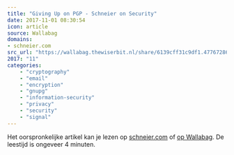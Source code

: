 ```yaml
---
title: "Giving Up on PGP - Schneier on Security"
date: 2017-11-01 08:30:54
icon: article
source: Wallabag
domains:
- schneier.com
src_url: "https://wallabag.thewiserbit.nl/share/6139cff31c9df1.47767286"
2017: "11"
categories:
    - "cryptography"
    - "email"
    - "encryption"
    - "gnupg"
    - "information-security"
    - "privacy"
    - "security"
    - "signal"
---
```

Het oorspronkelijke artikel kan je lezen op [schneier.com](https://www.schneier.com/blog/archives/2016/12/giving_up_on_pg.html) of [op Wallabag](https://wallabag.thewiserbit.nl/share/6139cff31c9df1.47767286). De leestijd is ongeveer 4 minuten.